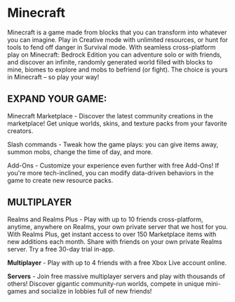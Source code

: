 # Minecraft
Minecraft is a game made from blocks that you can transform into whatever you can imagine. Play in Creative mode with unlimited resources, or hunt for tools to fend off danger in Survival mode. With seamless cross-platform play on Minecraft: Bedrock Edition you can adventure solo or with friends, and discover an infinite, randomly generated world filled with blocks to mine, biomes to explore and mobs to befriend (or fight). The choice is yours in Minecraft – so play your way!

## EXPAND YOUR GAME:
Minecraft Marketplace - Discover the latest community creations in the marketplace! Get unique worlds, skins, and texture packs from your favorite creators.

Slash commands - Tweak how the game plays: you can give items away, summon mobs, change the time of day, and more.

Add-Ons - Customize your experience even further with free Add-Ons! If you're more tech-inclined, you can modify data-driven behaviors in the game to create new resource packs.

## MULTIPLAYER

Realms and Realms Plus - Play with up to 10 friends cross-platform, anytime, anywhere on Realms, your own private server that we host for you. With Realms Plus, get instant access to over 150 Marketplace items with new additions each month. Share with friends on your own private Realms server. Try a free 30-day trial in-app.

**Multiplayer** - Play with up to 4 friends with a free Xbox Live account online.

**Servers** - Join free massive multiplayer servers and play with thousands of others! Discover gigantic community-run worlds, compete in unique mini-games and socialize in lobbies full of new friends!
